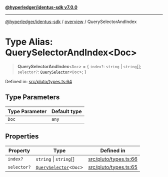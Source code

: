 [**@hyperledger/identus-sdk v7.0.0**](../../README.md)

***

[@hyperledger/identus-sdk](../../README.md) / [overview](../README.md) / QuerySelectorAndIndex

# Type Alias: QuerySelectorAndIndex\<Doc\>

> **QuerySelectorAndIndex**\<`Doc`\> = \{ `index?`: `string` \| `string`[]; `selector?`: [`QuerySelector`](QuerySelector.md)\<`Doc`\>; \}

Defined in: [src/pluto/types.ts:64](https://github.com/hyperledger/identus-edge-agent-sdk-ts/blob/96423ee84b124a31ce63036d9d623d1cb73a13c2/src/pluto/types.ts#L64)

## Type Parameters

| Type Parameter | Default type |
| ------ | ------ |
| `Doc` | `any` |

## Properties

| Property | Type | Defined in |
| ------ | ------ | ------ |
| <a id="index"></a> `index?` | `string` \| `string`[] | [src/pluto/types.ts:66](https://github.com/hyperledger/identus-edge-agent-sdk-ts/blob/96423ee84b124a31ce63036d9d623d1cb73a13c2/src/pluto/types.ts#L66) |
| <a id="selector"></a> `selector?` | [`QuerySelector`](QuerySelector.md)\<`Doc`\> | [src/pluto/types.ts:65](https://github.com/hyperledger/identus-edge-agent-sdk-ts/blob/96423ee84b124a31ce63036d9d623d1cb73a13c2/src/pluto/types.ts#L65) |
